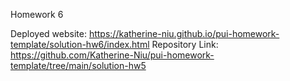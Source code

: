 Homework 6

Deployed website: https://katherine-niu.github.io/pui-homework-template/solution-hw6/index.html
Repository Link: https://github.com/Katherine-Niu/pui-homework-template/tree/main/solution-hw5 

